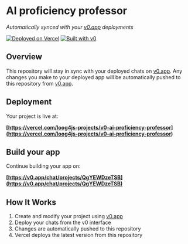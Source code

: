 # AI proficiency professor

*Automatically synced with your [v0.app](https://v0.app) deployments*

[![Deployed on Vercel](https://img.shields.io/badge/Deployed%20on-Vercel-black?style=for-the-badge&logo=vercel)](https://vercel.com/loog4js-projects/v0-ai-proficiency-professor)
[![Built with v0](https://img.shields.io/badge/Built%20with-v0.app-black?style=for-the-badge)](https://v0.app/chat/projects/QgYEWDzeTSB)

## Overview

This repository will stay in sync with your deployed chats on [v0.app](https://v0.app).
Any changes you make to your deployed app will be automatically pushed to this repository from [v0.app](https://v0.app).

## Deployment

Your project is live at:

**[https://vercel.com/loog4js-projects/v0-ai-proficiency-professor](https://vercel.com/loog4js-projects/v0-ai-proficiency-professor)**

## Build your app

Continue building your app on:

**[https://v0.app/chat/projects/QgYEWDzeTSB](https://v0.app/chat/projects/QgYEWDzeTSB)**

## How It Works

1. Create and modify your project using [v0.app](https://v0.app)
2. Deploy your chats from the v0 interface
3. Changes are automatically pushed to this repository
4. Vercel deploys the latest version from this repository